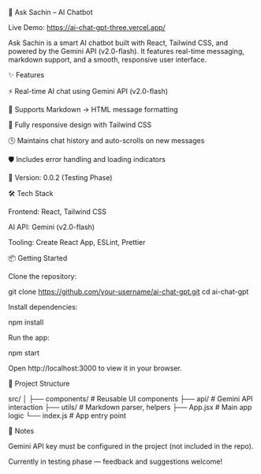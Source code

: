 🧠 Ask Sachin – AI Chatbot

Live Demo: https://ai-chat-gpt-three.vercel.app/

Ask Sachin is a smart AI chatbot built with React, Tailwind CSS, and powered by the Gemini API (v2.0-flash). It features real-time messaging, markdown support, and a smooth, responsive user interface.

✨ Features

⚡ Real-time AI chat using Gemini API (v2.0-flash)

📝 Supports Markdown → HTML message formatting

📱 Fully responsive design with Tailwind CSS

🕓 Maintains chat history and auto-scrolls on new messages

🛡️ Includes error handling and loading indicators

🧲 Version: 0.0.2 (Testing Phase)

🛠 Tech Stack

Frontend: React, Tailwind CSS

AI API: Gemini (v2.0-flash)

Tooling: Create React App, ESLint, Prettier

📦 Getting Started

Clone the repository:

git clone https://github.com/your-username/ai-chat-gpt.git
cd ai-chat-gpt

Install dependencies:

npm install

Run the app:

npm start

Open http://localhost:3000 to view it in your browser.

📁 Project Structure

src/
│
├── components/        # Reusable UI components
├── api/               # Gemini API interaction
├── utils/             # Markdown parser, helpers
├── App.jsx            # Main app logic
└── index.js           # App entry point

📌 Notes

Gemini API key must be configured in the project (not included in the repo).

Currently in testing phase — feedback and suggestions welcome!